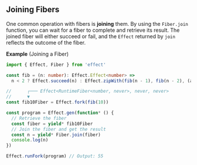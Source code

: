 ## Joining Fibers

One common operation with fibers is **joining** them. By using the `Fiber.join` function, you can wait for a fiber to complete and retrieve its result. The joined fiber will either succeed or fail, and the `Effect` returned by `join` reflects the outcome of the fiber.

**Example** (Joining a Fiber)

```ts twoslash
import { Effect, Fiber } from 'effect'

const fib = (n: number): Effect.Effect<number> =>
  n < 2 ? Effect.succeed(n) : Effect.zipWith(fib(n - 1), fib(n - 2), (a, b) => a + b)

//      ┌─── Effect<RuntimeFiber<number, never>, never, never>
//      ▼
const fib10Fiber = Effect.fork(fib(10))

const program = Effect.gen(function* () {
  // Retrieve the fiber
  const fiber = yield* fib10Fiber
  // Join the fiber and get the result
  const n = yield* Fiber.join(fiber)
  console.log(n)
})

Effect.runFork(program) // Output: 55
```
